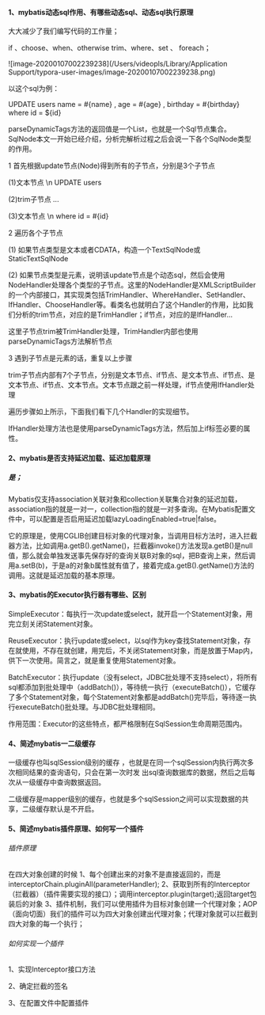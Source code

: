 

#### 1、mybatis动态sql作用、有哪些动态sql、动态sql执行原理

大大减少了我们编写代码的工作量；

if 、choose、when、otherwise trim、where、set 、 foreach；

![image-20200107002239238](/Users/videopls/Library/Application Support/typora-user-images/image-20200107002239238.png)

以这个sql为例：

<update id="update" parameterType="org.format.dynamicproxy.mybatis.bean.User">
    UPDATE users
    <trim prefix="SET" prefixOverrides=",">
        <if test="name != null and name != ''">
            name = #{name}
        </if>
        <if test="age != null and age != ''">
            , age = #{age}
        </if>
        <if test="birthday != null and birthday != ''">
            , birthday = #{birthday}
        </if>
    </trim>
    where id = ${id}
</update>

parseDynamicTags方法的返回值是一个List，也就是一个Sql节点集合。SqlNode本文一开始已经介绍，分析完解析过程之后会说一下各个SqlNode类型的作用。

1 首先根据update节点(Node)得到所有的子节点，分别是3个子节点

(1)文本节点 \n UPDATE users

(2)trim子节点 ...

(3)文本节点 \n where id = #{id}

2 遍历各个子节点

(1) 如果节点类型是文本或者CDATA，构造一个TextSqlNode或StaticTextSqlNode

(2) 如果节点类型是元素，说明该update节点是个动态sql，然后会使用NodeHandler处理各个类型的子节点。这里的NodeHandler是XMLScriptBuilder的一个内部接口，其实现类包括TrimHandler、WhereHandler、SetHandler、IfHandler、ChooseHandler等。看类名也就明白了这个Handler的作用，比如我们分析的trim节点，对应的是TrimHandler；if节点，对应的是IfHandler...

这里子节点trim被TrimHandler处理，TrimHandler内部也使用parseDynamicTags方法解析节点

3 遇到子节点是元素的话，重复以上步骤

trim子节点内部有7个子节点，分别是文本节点、if节点、是文本节点、if节点、是文本节点、if节点、文本节点。文本节点跟之前一样处理，if节点使用IfHandler处理

遍历步骤如上所示，下面我们看下几个Handler的实现细节。

IfHandler处理方法也是使用parseDynamicTags方法，然后加上if标签必要的属性。

#### 2、mybatis是否支持延迟加载、延迟加载原理

##### 是；

Mybatis仅支持association关联对象和collection关联集合对象的延迟加载，association指的就是一对一，collection指的就是一对多查询。在Mybatis配置文件中，可以配置是否启用延迟加载lazyLoadingEnabled=true|false。

它的原理是，使用CGLIB创建目标对象的代理对象，当调用目标方法时，进入拦截器方法，比如调用a.getB().getName()，拦截器invoke()方法发现a.getB()是null值，那么就会单独发送事先保存好的查询关联B对象的sql，把B查询上来，然后调用a.setB(b)，于是a的对象b属性就有值了，接着完成a.getB().getName()方法的调用。这就是延迟加载的基本原理。

#### 3、mybatis的Executor执行器有哪些、区别

SimpleExecutor：每执行一次update或select，就开启一个Statement对象，用完立刻关闭Statement对象。

ReuseExecutor：执行update或select，以sql作为key查找Statement对象，存在就使用，不存在就创建，用完后，不关闭Statement对象，而是放置于Map内，供下一次使用。简言之，就是重复使用Statement对象。

BatchExecutor：执行update（没有select，JDBC批处理不支持select），将所有sql都添加到批处理中（addBatch()），等待统一执行（executeBatch()），它缓存了多个Statement对象，每个Statement对象都是addBatch()完毕后，等待逐一执行executeBatch()批处理。与JDBC批处理相同。

作用范围：Executor的这些特点，都严格限制在SqlSession生命周期范围内。

#### 4、简述mybatis一二级缓存

一级缓存也叫sqlSession级别的缓存 ，也就是在同一个sqlSession内执行两次多次相同结果的查询语句，只会在第一次时发     出sql查询数据库的数据，然后之后每次从一级缓存中查询数据返回。

二级缓存是mapper级别的缓存，也就是多个sqlSession之间可以实现数据的共享，二级缓存默认是不开启。

#### 5、简述mybatis插件原理、如何写一个插件

###### 插件原理

在四大对象创建的时候
1、每个创建出来的对象不是直接返回的，而是 interceptorChain.pluginAll(parameterHandler);
2、获取到所有的Interceptor（拦截器）（插件需要实现的接口）；调用interceptor.plugin(target);返回target包装后的对象
3、插件机制，我们可以使用插件为目标对象创建一个代理对象；AOP（面向切面）我们的插件可以为四大对象创建出代理对象；代理对象就可以拦截到四大对象的每一个执行；

###### 如何实现一个插件

1、实现Interceptor接口方法

2、确定拦截的签名

3、在配置文件中配置插件

##### 

